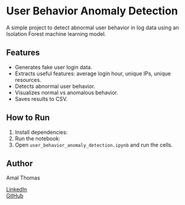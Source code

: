 # User Behavior Anomaly Detection

A simple project to detect abnormal user behavior in log data using an Isolation Forest machine learning model.

## Features
- Generates fake user login data.
- Extracts useful features: average login hour, unique IPs, unique resources.
- Detects abnormal user behavior.
- Visualizes normal vs anomalous behavior.
- Saves results to CSV.

## How to Run
1. Install dependencies:
2. Run the notebook:
3. Open `user_behavior_anomaly_detection.ipynb` and run the cells.

## Author
Amal Thomas

[LinkedIn](https://www.linkedin.com/in/hi-amal-thomas)  
[GitHub](https://github.com/hiamalthomas)

